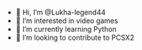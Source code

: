 - 👋 Hi, I’m @Lukha-legend44
- 👀 I’m interested in video games
- 🌱 I’m currently learning Python
- 💞️ I’m looking to contribute to PCSX2

<!---
Lukha-legend44/Lukha-legend44 is a ✨ special ✨ repository because its `README.md` (this file) appears on your GitHub profile.
You can click the Preview link to take a look at your changes.
--->
